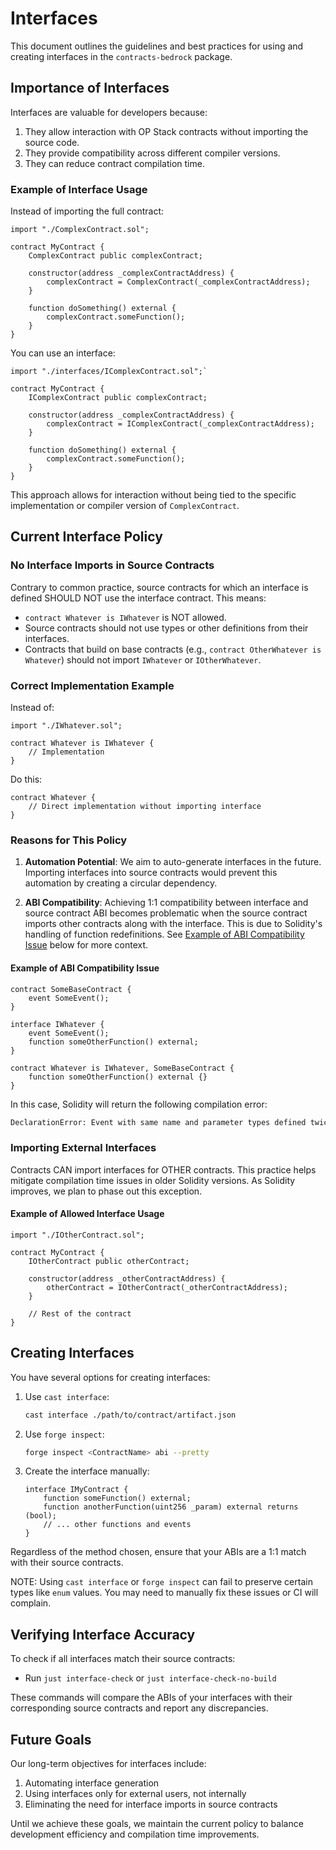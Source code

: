 # Interfaces

This document outlines the guidelines and best practices for using and creating interfaces in the
`contracts-bedrock` package.

## Importance of Interfaces

Interfaces are valuable for developers because:

1. They allow interaction with OP Stack contracts without importing the source code.
2. They provide compatibility across different compiler versions.
3. They can reduce contract compilation time.

### Example of Interface Usage

Instead of importing the full contract:

```solidity
import "./ComplexContract.sol";

contract MyContract {
    ComplexContract public complexContract;

    constructor(address _complexContractAddress) {
        complexContract = ComplexContract(_complexContractAddress);
    }

    function doSomething() external {
        complexContract.someFunction();
    }
}
```

You can use an interface:

```solidity
import "./interfaces/IComplexContract.sol";`

contract MyContract {
    IComplexContract public complexContract;

    constructor(address _complexContractAddress) {
        complexContract = IComplexContract(_complexContractAddress);
    }

    function doSomething() external {
        complexContract.someFunction();
    }
}
```

This approach allows for interaction without being tied to the specific implementation or compiler
version of `ComplexContract`.

## Current Interface Policy

### No Interface Imports in Source Contracts

Contrary to common practice, source contracts for which an interface is defined SHOULD NOT use the
interface contract. This means:

- `contract Whatever is IWhatever` is NOT allowed.
- Source contracts should not use types or other definitions from their interfaces.
- Contracts that build on base contracts (e.g., `contract OtherWhatever is Whatever`) should not
  import `IWhatever` or `IOtherWhatever`.

### Correct Implementation Example

Instead of:

```solidity
import "./IWhatever.sol";

contract Whatever is IWhatever {
    // Implementation
}
```

Do this:

```solidity
contract Whatever {
    // Direct implementation without importing interface
}
```

### Reasons for This Policy

1. **Automation Potential**: We aim to auto-generate interfaces in the future. Importing interfaces
  into source contracts would prevent this automation by creating a circular dependency.

2. **ABI Compatibility**: Achieving 1:1 compatibility between interface and source contract ABI
  becomes problematic when the source contract imports other contracts along with the interface.
  This is due to Solidity's handling of function redefinitions. See
  [Example of ABI Compatibility Issue](#example-of-abi-compatibility-issue) below for more context.

#### Example of ABI Compatibility Issue

```solidity
contract SomeBaseContract {
    event SomeEvent();
}

interface IWhatever {
    event SomeEvent();
    function someOtherFunction() external;
}

contract Whatever is IWhatever, SomeBaseContract {
    function someOtherFunction() external {}
}
```

In this case, Solidity will return the following compilation error:

```sh
DeclarationError: Event with same name and parameter types defined twice.
```

### Importing External Interfaces

Contracts CAN import interfaces for OTHER contracts. This practice helps mitigate compilation time
issues in older Solidity versions. As Solidity improves, we plan to phase out this exception.

#### Example of Allowed Interface Usage

```solidity
import "./IOtherContract.sol";

contract MyContract {
    IOtherContract public otherContract;

    constructor(address _otherContractAddress) {
        otherContract = IOtherContract(_otherContractAddress);
    }

    // Rest of the contract
}
```

## Creating Interfaces

You have several options for creating interfaces:

1. Use `cast interface`:

   ```sh
   cast interface ./path/to/contract/artifact.json
   ```

2. Use `forge inspect`:

   ```sh
   forge inspect <ContractName> abi --pretty
   ```

3. Create the interface manually:

   ```solidity
   interface IMyContract {
       function someFunction() external;
       function anotherFunction(uint256 _param) external returns (bool);
       // ... other functions and events
   }
   ```

Regardless of the method chosen, ensure that your ABIs are a 1:1 match with their source contracts.

NOTE: Using `cast interface` or `forge inspect` can fail to preserve certain types like `enum`
values. You may need to manually fix these issues or CI will complain.

## Verifying Interface Accuracy

To check if all interfaces match their source contracts:

- Run `just interface-check` or `just interface-check-no-build`

These commands will compare the ABIs of your interfaces with their corresponding source contracts and report any discrepancies.

## Future Goals

Our long-term objectives for interfaces include:

1. Automating interface generation
2. Using interfaces only for external users, not internally
3. Eliminating the need for interface imports in source contracts

Until we achieve these goals, we maintain the current policy to balance development efficiency and
compilation time improvements.
